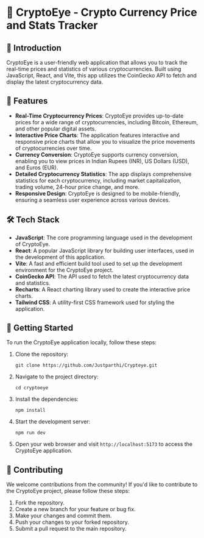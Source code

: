 # 🚀 CryptoEye - Crypto Currency Price and Stats Tracker 

## 🌟 Introduction

CryptoEye is a user-friendly web application that allows you to track the real-time prices and statistics of various cryptocurrencies. Built using JavaScript, React, and Vite, this app utilizes the CoinGecko API to fetch and display the latest cryptocurrency data.

## 💫 Features

- **Real-Time Cryptocurrency Prices**: CryptoEye provides up-to-date prices for a wide range of cryptocurrencies, including Bitcoin, Ethereum, and other popular digital assets.
- **Interactive Price Charts**: The application features interactive and responsive price charts that allow you to visualize the price movements of cryptocurrencies over time.
- **Currency Conversion**: CryptoEye supports currency conversion, enabling you to view prices in Indian Rupees (INR), US Dollars (USD), and Euros (EUR).
- **Detailed Cryptocurrency Statistics**: The app displays comprehensive statistics for each cryptocurrency, including market capitalization, trading volume, 24-hour price change, and more.
- **Responsive Design**: CryptoEye is designed to be mobile-friendly, ensuring a seamless user experience across various devices.

## 🛠️ Tech Stack

- **JavaScript**: The core programming language used in the development of CryptoEye.
- **React**: A popular JavaScript library for building user interfaces, used in the development of this application.
- **Vite**: A fast and efficient build tool used to set up the development environment for the CryptoEye project.
- **CoinGecko API**: The API used to fetch the latest cryptocurrency data and statistics.
- **Recharts**: A React charting library used to create the interactive price charts.
- **Tailwind CSS**: A utility-first CSS framework used for styling the application.

## 🚀 Getting Started

To run the CryptoEye application locally, follow these steps:

1. Clone the repository:
   ```
   git clone https://github.com/Justparthi/Crypteye.git
   ```
2. Navigate to the project directory:
   ```
   cd cryptoeye
   ```
3. Install the dependencies:
   ```
   npm install
   ```
4. Start the development server:
   ```
   npm run dev
   ```
5. Open your web browser and visit `http://localhost:5173` to access the CryptoEye application.

## 🤝 Contributing

We welcome contributions from the community! If you'd like to contribute to the CryptoEye project, please follow these steps:

1. Fork the repository.
2. Create a new branch for your feature or bug fix.
3. Make your changes and commit them.
4. Push your changes to your forked repository.
5. Submit a pull request to the main repository.

